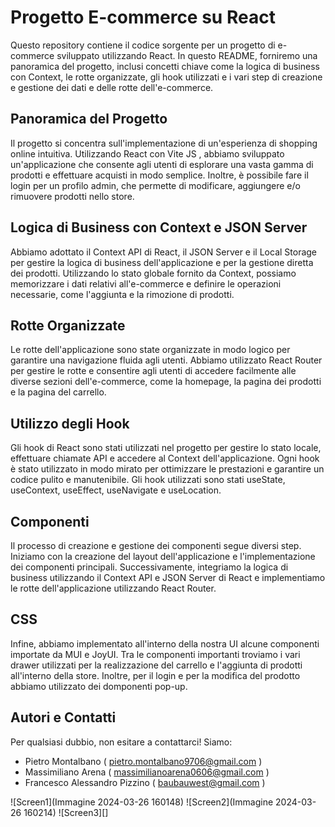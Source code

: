 
# Progetto E-commerce su React

Questo repository contiene il codice sorgente per un progetto di e-commerce sviluppato utilizzando React. In questo README, forniremo una panoramica del progetto, inclusi concetti chiave come la logica di business con Context, le rotte organizzate, gli hook utilizzati e i vari step di creazione e gestione dei dati e delle rotte dell'e-commerce.

## Panoramica del Progetto

Il progetto si concentra sull'implementazione di un'esperienza di shopping online intuitiva. Utilizzando React con Vite JS , abbiamo sviluppato un'applicazione che consente agli utenti di esplorare una vasta gamma di prodotti e effettuare acquisti in modo semplice. Inoltre, è possibile fare il login per un profilo admin, che permette di modificare, aggiungere e/o rimuovere prodotti nello store.

## Logica di Business con Context e JSON Server

Abbiamo adottato il Context API di React, il JSON Server e il Local Storage per gestire la logica di business dell'applicazione e per la gestione diretta dei prodotti. Utilizzando lo stato globale fornito da Context, possiamo memorizzare i dati relativi all'e-commerce e definire le operazioni necessarie, come l'aggiunta e la rimozione di prodotti. 

## Rotte Organizzate

Le rotte dell'applicazione sono state organizzate in modo logico per garantire una navigazione fluida agli utenti. Abbiamo utilizzato React Router per gestire le rotte e consentire agli utenti di accedere facilmente alle diverse sezioni dell'e-commerce, come la homepage, la pagina dei prodotti e la pagina del carrello.

## Utilizzo degli Hook

Gli hook di React sono stati utilizzati nel progetto per gestire lo stato locale, effettuare chiamate API e accedere al Context dell'applicazione. Ogni hook è stato utilizzato in modo mirato per ottimizzare le prestazioni e garantire un codice pulito e manutenibile. Gli hook utilizzati sono stati useState, useContext, useEffect, useNavigate e useLocation.

## Componenti

Il processo di creazione e gestione dei componenti segue diversi step. Iniziamo con la creazione del layout dell'applicazione e l'implementazione dei componenti principali. Successivamente, integriamo la logica di business utilizzando il Context API e JSON Server di React e implementiamo le rotte dell'applicazione utilizzando React Router.

## CSS

Infine, abbiamo implementato all'interno della nostra UI alcune componenti importate da MUI e JoyUI. Tra le componenti importanti troviamo i vari drawer utilizzati per la realizzazione del carrello e l'aggiunta di prodotti all'interno della store. Inoltre, per il login e per la modifica del prodotto abbiamo utilizzato dei domponenti pop-up.

## Autori e Contatti

Per qualsiasi dubbio, non esitare a contattarci!
Siamo:
- Pietro Montalbano ( pietro.montalbano9706@gmail.com )
- Massimiliano Arena ( massimilianoarena0606@gmail.com )
- Francesco Alessandro Pizzino ( baubauwest@gmail.com ) 

![Screen1](Immagine 2024-03-26 160148)
![Screen2](Immagine 2024-03-26 160214)
![Screen3][]

